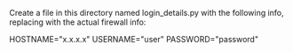 Create a file in this directory named login_details.py with the following info, replacing with the actual firewall info:

HOSTNAME="x.x.x.x"
USERNAME="user"
PASSWORD="password"